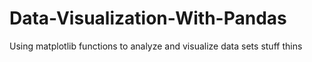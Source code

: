 # Data-Visualization-With-Pandas
Using matplotlib functions to analyze and visualize data sets
stuff thins
